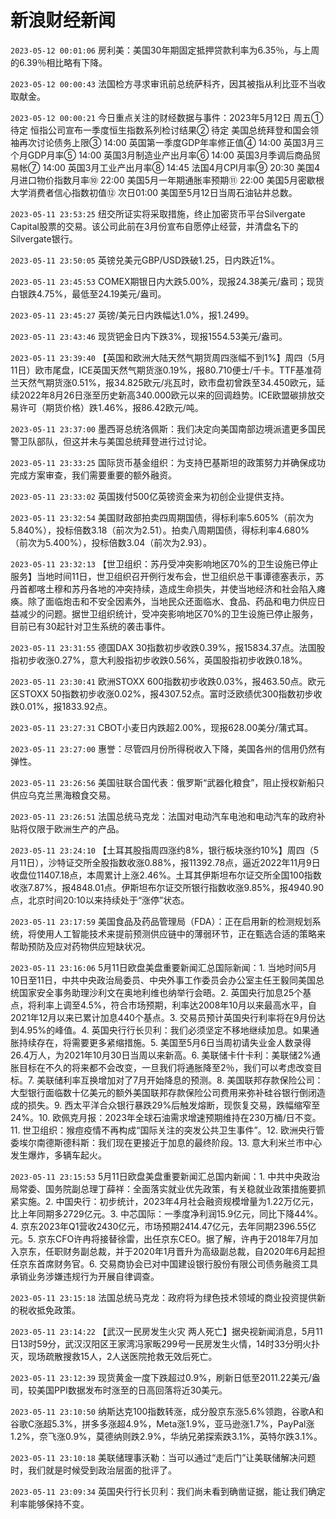 # 新浪财经新闻
`2023-05-12 00:01:06` 房利美：美国30年期固定抵押贷款利率为6.35％，与上周的6.39％相比略有下降。

`2023-05-12 00:00:43` 法国检方寻求审讯前总统萨科齐，因其被指从利比亚不当收取献金。

`2023-05-12 00:00:21` 今日重点关注的财经数据与事件：2023年5月12日 周五① 待定 恒指公司宣布一季度恒生指数系列检讨结果② 待定 美国总统拜登和国会领袖再次讨论债务上限③ 14:00 英国第一季度GDP年率修正值④ 14:00 英国3月三个月GDP月率⑤ 14:00 英国3月制造业产出月率⑥ 14:00 英国3月季调后商品贸易帐⑦ 14:00 英国3月工业产出月率⑧ 14:45 法国4月CPI月率⑨ 20:30 美国4月进口物价指数月率⑩ 22:00 美国5月一年期通胀率预期⑪ 22:00 美国5月密歇根大学消费者信心指数初值⑫ 次日01:00 美国至5月12日当周石油钻井总数。

`2023-05-11 23:53:25` 纽交所证实将采取措施，终止加密货币平台Silvergate Capital股票的交易。该公司此前在3月份宣布自愿停止经营，并清盘名下的Silvergate银行。

`2023-05-11 23:50:05` 英镑兑美元GBP/USD跌破1.25，日内跌近1%。

`2023-05-11 23:45:53` COMEX期银日内大跌5.00%，现报24.38美元/盎司；现货白银跌4.75%，最低至24.19美元/盎司。

`2023-05-11 23:45:27` 英镑/美元日内跌幅达1.0%，报1.2499。

`2023-05-11 23:43:46` 现货钯金日内下跌3%，现报1554.53美元/盎司。

`2023-05-11 23:39:40` 【英国和欧洲大陆天然气期货周四涨幅不到1%】周四（5月11日）欧市尾盘，ICE英国天然气期货涨0.19%，报80.710便士/千卡。TTF基准荷兰天然气期货涨0.51%，报34.825欧元/兆瓦时，欧市盘初曾跌至34.450欧元，延续2022年8月26日涨至历史新高340.000欧元以来的回调趋势。ICE欧盟碳排放交易许可（期货价格）跌1.46%，报86.42欧元/吨。

`2023-05-11 23:37:00` 墨西哥总统洛佩斯：我们决定向美国南部边境派遣更多国民警卫队部队，但这并未与美国总统拜登进行过讨论。

`2023-05-11 23:33:25` 国际货币基金组织：为支持巴基斯坦的政策努力并确保成功完成方案审查，我们需要重要的额外融资。

`2023-05-11 23:33:02` 英国拨付500亿英镑资金来为初创企业提供支持。

`2023-05-11 23:32:54` 美国财政部拍卖四周期国债，得标利率5.605%（前次为5.840%），投标倍数3.18（前次为2.51）。拍卖八周期国债，得标利率4.680%（前次为5.400%），投标倍数3.04（前次为2.93）。

`2023-05-11 23:32:13` 【世卫组织：苏丹受冲突影响地区70%的卫生设施已停止服务】当地时间11日，世卫组织召开例行发布会，世卫组织总干事谭德塞表示，苏丹首都喀土穆和苏丹各地的冲突持续，造成生命损失，并使当地经济和社会陷入瘫痪。除了面临炮击和不安全因素外，当地民众还面临水、食品、药品和电力供应日益减少的问题。据世卫组织统计，受冲突影响地区70%的卫生设施已停止服务，目前已有30起针对卫生系统的袭击事件。

`2023-05-11 23:31:55` 德国DAX 30指数初步收跌0.39%，报15834.37点。法国股指初步收涨0.27%，意大利股指初步收跌0.56%，英国股指初步收跌0.18%。

`2023-05-11 23:30:41` 欧洲STOXX 600指数初步收跌0.03%，报463.50点。欧元区STOXX 50指数初步收涨0.02%，报4307.52点。富时泛欧绩优300指数初步收跌0.01%，报1833.92点。

`2023-05-11 23:27:31` CBOT小麦日内跌超2.00%，现报628.00美分/蒲式耳。

`2023-05-11 23:27:00` 惠誉：尽管四月份所得税收入下降，美国各州的信用仍然有弹性。

`2023-05-11 23:26:56` 美国驻联合国代表：俄罗斯“武器化粮食”，阻止授权新船只供应乌克兰黑海粮食交易。

`2023-05-11 23:26:51` 法国总统马克龙：法国对电动汽车电池和电动汽车的政府补贴将仅限于欧洲生产的产品。

`2023-05-11 23:24:10` 【土耳其股指周四涨约8%，银行板块涨约10%】周四（5月11日），沙特证交所全股指数收涨0.88%，报11392.78点，逼近2022年11月9日收盘位11407.18点，本周累计上涨2.46%。土耳其伊斯坦布尔证交所全国100指数收涨7.87%，报4848.01点。伊斯坦布尔证交所银行指数收涨9.85%，报4940.90点，北京时间20:10以来持续处于“涨停”状态。

`2023-05-11 23:17:59` 美国食品及药品管理局（FDA）：正在启用新的检测规划系统，将使用人工智能技术来提前预测供应链中的薄弱环节，正在甄选合适的策略来帮助预防及应对药物供应短缺状况。

`2023-05-11 23:16:06` 5月11日欧盘美盘重要新闻汇总国际新闻：1. 当地时间5月10日至11日，中共中央政治局委员、中央外事工作委员会办公室主任王毅同美国总统国家安全事务助理沙利文在奥地利维也纳举行会晤。2. 英国央行加息25个基点，将利率上调至4.5%，符合市场预期，利率达2008年10月以来最高水平，自2021年12月以来已累计加息440个基点。3. 交易员预计英国央行利率将在9月份达到4.95%的峰值。4. 英国央行行长贝利：我们必须坚定不移地继续加息。如果通胀持续存在，将需要更多紧缩措施。5. 美国至5月6日当周初请失业金人数录得26.4万人，为2021年10月30日当周以来新高。6. 美联储卡什卡利：美联储2%通胀目标在不久的将来都不会改变，一旦我们将通胀降至2％，我们可以考虑改变目标。7. 美联储利率互换增加对了7月开始降息的预测。8. 美国联邦存款保险公司：大型银行面临数十亿美元的额外美国联邦存款保险公司费用来弥补硅谷银行倒闭造成的损失。9. 西太平洋合众银行暴跌29%后触发熔断，现恢复交易，跌幅缩窄至24%。10. 欧佩克月报：2023年全球石油需求增速预期维持在230万桶/日不变。11. 世卫组织：猴痘疫情不再构成“国际关注的突发公共卫生事件”。12. 欧洲央行管委埃尔南德斯德科斯：我们现在更接近于加息的最终阶段。13. 意大利米兰市中心发生爆炸，多辆车起火。

`2023-05-11 23:15:53` 5月11日欧盘美盘重要新闻汇总国内新闻：1. 中共中央政治局常委、国务院副总理丁薛祥：全面落实就业优先政策，有关稳就业政策措施要抓紧实施。2. 中国央行：初步统计，2023年4月社会融资规模增量为1.22万亿元，比上年同期多2729亿元。3. 中芯国际：一季度净利润15.9亿元，同比下降44%。4. 京东2023年Q1营收2430亿元，市场预期2414.47亿元，去年同期2396.55亿元。5. 京东CFO许冉将接替徐雷，出任京东CEO。据了解，许冉于2018年7月加入京东，任职财务副总裁，并于2020年1月晋升为高级副总裁，自2020年6月起担任京东首席财务官。6. 交易商协会已对中国建设银行股份有限公司债务融资工具承销业务涉嫌违规行为开展自律调查。

`2023-05-11 23:15:18` 法国总统马克龙：政府将为绿色技术领域的商业投资提供新的税收抵免政策。

`2023-05-11 23:14:22` 【武汉一民房发生火灾 两人死亡】据央视新闻消息，5月11日13时59分，武汉汉阳区王家湾冯家畈299号一民房发生火情，14时33分明火扑灭，现场疏散搜救15人，2人送医院抢救无效后死亡。

`2023-05-11 23:12:39` 现货黄金一度下跌超过0.9%，刷新日低至2011.22美元/盎司，较美国PPI数据发布时涨至的日高回落将近30美元。

`2023-05-11 23:10:50` 纳斯达克100指数转涨，成分股京东涨5.6%领跑，谷歌A和谷歌C涨超5.3%，拼多多涨超4.9%，Meta涨1.9%，亚马逊涨1.7%，PayPal涨1.2%，奈飞涨0.9%，莫德纳则跌2.9%，华纳兄弟探索跌3.1%，英特尔跌3.1%。

`2023-05-11 23:10:18` 美联储理事沃勒：当可以通过“走后门”让美联储解决问题时，我们就是时候受到政治层面的批评了。

`2023-05-11 23:09:34` 英国央行行长贝利：我们尚未看到确凿证据，能让我们确定利率能够保持不变。

